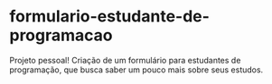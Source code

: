 # formulario-estudante-de-programacao
 Projeto pessoal! Criação de um formulário para estudantes de programação, que busca saber um pouco mais sobre seus estudos.
